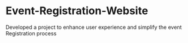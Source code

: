 # Event-Registration-Website
Developed a project to enhance user experience and simplify the event Registration process 
